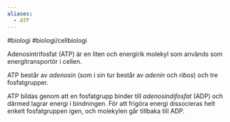 ```yaml
---
aliases:
  - ATP
---
```

#biologi #biologi/cellbiologi 

Adenosintrifosfat (ATP) är en liten och energirik molekyl som används som energitransportör i cellen.

ATP består av *adenosin* (som i sin tur består av *adenin* och *ribos*) och tre fosfatgrupper.

ATP bildas genom att en fosfatgrupp binder till *adenosindifosfat* (ADP) och därmed lagrar energi i bindningen. För att frigöra energi dissocieras helt enkelt fosfatgruppen igen, och molekylen går tillbaka till ADP.
